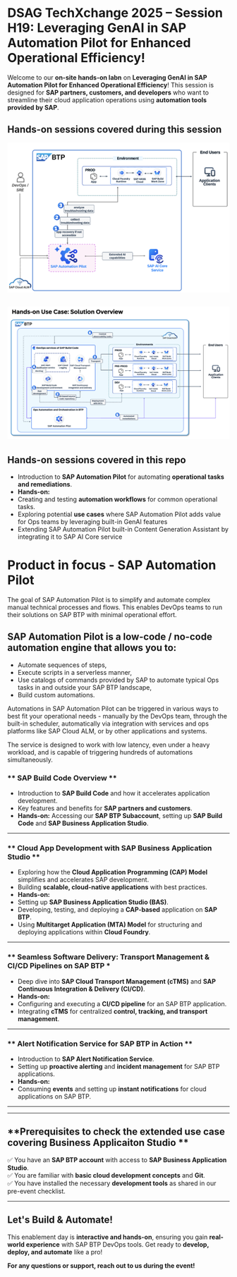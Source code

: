 

# DSAG TechXchange 2025 – Session H19: Leveraging GenAI in SAP Automation Pilot for Enhanced Operational Efficiency!


Welcome to our **on-site hands-on labn** on **Leveraging GenAI in SAP Automation Pilot for Enhanced Operational Efficiency**! 
This session is designed for **SAP partners, customers, and developers** who want to streamline their cloud application operations using **automation tools provided by SAP**.

## **Hands-on sessions covered during this session**

![](./h19-001.png) 

![](./enablement-01.png)
---

## **Hands-on sessions covered in this repo**

- Introduction to **SAP Automation Pilot** for automating **operational tasks and remediations**.
-  **Hands-on:**
  - Creating and testing **automation workflows** for common operational tasks.
  - Exploring potential **use cases** where SAP Automation Pilot adds value for Ops teams by leveraging built-in GenAI features
  - Extending SAP Automation Pilot built-in Content Generation Assistant by integrating it to SAP AI Core service

# Product in focus - SAP Automation Pilot 
The goal of SAP Automation Pilot is to simplify and automate complex manual technical processes and flows. This enables DevOps teams to run their solutions on SAP BTP with minimal operational effort.

## SAP Automation Pilot is a low-code / no-code automation engine that allows you to:
- Automate sequences of steps,
- Execute scripts in a serverless manner,
- Use catalogs of commands provided by SAP to automate typical Ops tasks in and outside your SAP BTP landscape,
- Build custom automations.

Automations in SAP Automation Pilot can be triggered in various ways to best fit your operational needs - manually by the DevOps team, through the built-in scheduler, automatically via integration with services and ops platforms like SAP Cloud ALM, or by other applications and systems.

The service is designed to work with low latency, even under a heavy workload, and is capable of triggering hundreds of automations simultaneously.

### ** SAP Build Code Overview **
- Introduction to **SAP Build Code** and how it accelerates application development.
- Key features and benefits for **SAP partners and customers**.
- **Hands-on:** Accessing our **SAP BTP Subaccount**, setting up **SAP Build Code** and **SAP Business Application Studio**.

---

### ** Cloud App Development with SAP Business Application Studio **
- Exploring how the **Cloud Application Programming (CAP) Model** simplifies and accelerates SAP development.
- Building **scalable, cloud-native applications** with best practices.
-  **Hands-on:** 
  - Setting up **SAP Business Application Studio (BAS)**.
  - Developing, testing, and deploying a **CAP-based** application on **SAP BTP**.
  - Using **Multitarget Application (MTA) Model** for structuring and deploying applications within **Cloud Foundry**.

---

### ** Seamless Software Delivery: Transport Management & CI/CD Pipelines on SAP BTP *
- Deep dive into **SAP Cloud Transport Management (cTMS)** and **SAP Continuous Integration & Delivery (CI/CD)**.
-  **Hands-on:** 
  - Configuring and executing a **CI/CD pipeline** for an SAP BTP application.
  - Integrating **cTMS** for centralized **control, tracking, and transport management**.

---

### ** Alert Notification Service for SAP BTP in Action **
- Introduction to **SAP Alert Notification Service**.
- Setting up **proactive alerting** and **incident management** for SAP BTP applications.
-  **Hands-on:** 
  - Consuming **events** and setting up **instant notifications** for cloud applications on SAP BTP.

---


---

## **Prerequisites to check the extended use case covering Business Applicaiton Studio **

✅ You have an **SAP BTP account** with access to **SAP Business Application Studio**.  
✅ You are familiar with **basic cloud development concepts** and **Git**.  
✅ You have installed the necessary **development tools** as shared in our pre-event checklist.

---

##  **Let's Build & Automate!**
This enablement day is **interactive and hands-on**, ensuring you gain **real-world experience** with SAP BTP DevOps tools. Get ready to **develop, deploy, and automate** like a pro!

 **For any questions or support, reach out to us during the event!**  
